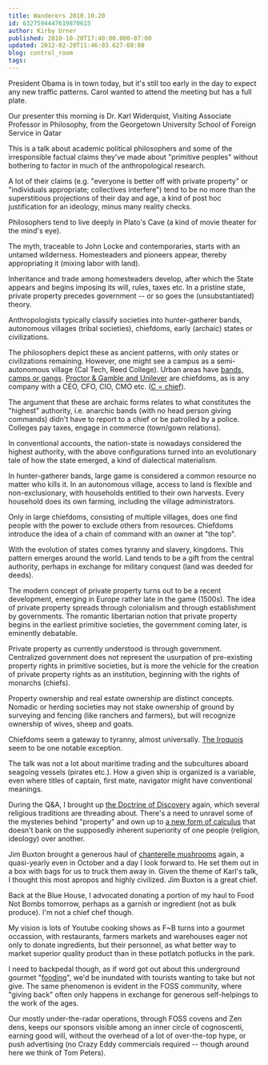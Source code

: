 ```yaml
---
title: Wanderers 2010.10.20
id: 6327594447619870615
author: Kirby Urner
published: 2010-10-20T17:40:00.000-07:00
updated: 2012-02-20T11:46:03.627-08:00
blog: control_room
tags: 
---
```


President Obama is in town today, but it's still too early in the day to expect any new traffic patterns.  Carol wanted to attend the meeting but has a full plate.

Our presenter this morning is Dr. Karl Widerquist, Visiting Associate Professor in Philosophy, from the Georgetown University School of Foreign Service in Qatar

This is a talk about academic political philosophers and some of the irresponsible factual claims they've made about "primitive peoples" without bothering to factor in much of the anthropological research.

A lot of their claims (e.g. "everyone is better off with private property" or "individuals appropriate; collectives interfere") tend to be no more than the superstitious projections of their day and age, a kind of post hoc justification for an ideology, minus many reality checks.  

Philosophers tend to live deeply in Plato's Cave (a kind of movie theater for the mind's eye).

The myth, traceable to John Locke and contemporaries, starts with an untamed wilderness.  Homesteaders and pioneers appear, thereby appropriating it (mixing labor with land).  

Inheritance and trade among homesteaders develop, after which the State appears and begins imposing its will, rules, taxes etc.  In a pristine state, private property precedes government -- or so goes the (unsubstantiated) theory.

Anthropologists typically classify societies into hunter-gatherer bands, autonomous villages (tribal societies), chiefdoms, early (archaic) states or civilizations.  

The philosophers depict these as ancient patterns, with only states or civilizations remaining. However, one might see a campus as a semi-autonomous village (Cal Tech, Reed College). Urban areas have [bands, camps or gangs](http://mybizmo.blogspot.com/2009/06/favela-rising-movie-review.html).  [Proctor & Gamble](http://www.flickr.com/photos/17157315@N00/5098052415/)[ and ](http://www.flickr.com/photos/17157315@N00/5098052415/)[Unilever](http://www.flickr.com/photos/17157315@N00/5098052415/) are chiefdoms, as is any company with a CEO, CFO, CIO, CMO etc. ([C = chief](http://mybizmo.blogspot.com/2008/07/more-wild-west-biz.html)).

The argument that these are archaic forms relates to what constitutes the "highest" authority, i.e. anarchic bands (with no head person giving commands) didn't have to report to a chief or be patrolled by a police.  Colleges pay taxes, engage in commerce (town/gown relations).

In conventional accounts, the nation-state is nowadays considered the highest authority, with the above configurations turned into an evolutionary tale of how the state emerged, a kind of dialectical materialism.

In hunter-gatherer bands, large game is considered a common resource no matter who kills it. In an autonomous village, access to land is flexible and non-exclusionary, with households entitled to their own harvests. Every household does its own farming, including the village administrators.  

Only in large chiefdoms, consisting of multiple villages, does one find people with the power to exclude others from resources.  Chiefdoms introduce the idea of a chain of command with an owner at "the top". 

With the evolution of states comes tyranny and slavery, kingdoms.  This pattern emerges around the world.  Land tends to be a gift from the central authority, perhaps in exchange for military conquest (land was deeded for deeds).

The modern concept of private property turns out to be a recent development, emerging in Europe rather late in the game (1500s).  The idea of private property spreads through colonialism and through establishment by governments.  The romantic libertarian notion that private property begins in the earliest primitive societies, the government coming later, is eminently debatable.  

Private property as currently understood is through government.  Centralized government does not represent the usurpation of pre-existing property rights in primitive societies, but is more the vehicle for the creation of private property rights as an institution, beginning with the rights of monarchs (chiefs).

Property ownership and real estate ownership are distinct concepts.  Nomadic or herding societies may not stake ownership of ground by surveying and fencing (like ranchers and farmers), but will recognize ownership of wives, sheep and goats.

Chiefdoms seem a gateway to tyranny, almost universally.  [The Iroquois](http://worldgame.blogspot.com/2006/12/homeward-bound.html) seem to be one notable exception.  

The talk was not a lot about maritime trading and the subcultures aboard seagoing vessels (pirates etc.).  How a given ship is organized is a variable, even where titles of captain, first mate, navigator might have conventional meanings.

During the Q&A, I brought up [the Doctrine of Discovery](http://controlroom.blogspot.com/2010/02/notes-from-lunch.html) again, which several religious traditions are threading about.  There's a need to unravel some of the mysteries behind "property" and own up to [a new form of calculus](http://groups.yahoo.com/group/synergeo/message/63449) that doesn't bank on the supposedly inherent superiority of one people (religion, ideology) over another.

Jim Buxton brought a generous haul of [chanterelle mushrooms](http://www.google.com/images?q=chanterelle) again, a quasi-yearly even in October and a day I look forward to.  He set them out in a box with bags for us to truck them away in.  Given the theme of Karl's talk, I thought this most apropos and highly civilized.  Jim Buxton is a great chief.

Back at the Blue House, I advocated donating a portion of my haul to Food Not Bombs tomorrow, perhaps as a garnish or ingredient (not as bulk produce).  I'm not a chief chef though.  

My vision is lots of Youtube cooking shows as F~B turns into a gourmet occassion, with restaurants, farmers markets and warehouses eager not only to donate ingredients, but their personnel, as what better way to market superior quality product than in these potlatch potlucks in the park.

I need to backpedal though, as if word got out about this underground gourmet "[fooding](http://controlroom.blogspot.com/2006/05/fast-food-nation.html)", we'd be inundated with tourists wanting to take but not give.  The same phenomenon is evident in the FOSS community, where "giving back" often only happens in exchange for generous self-helpings to the work of the ages.  

Our mostly under-the-radar operations, through FOSS covens and Zen dens, keeps our sponsors visible among an inner circle of cognoscenti, earning good will, without the overhead of a lot of over-the-top hype, or push advertising (no Crazy Eddy commercials required -- though around here we think of Tom Peters).